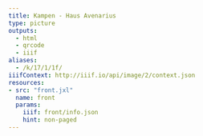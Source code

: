 ```yaml
---
title: Kampen - Haus Avenarius
type: picture
outputs:
  - html
  - qrcode
  - iiif
aliases:
  - /k/17/1/1f/
iiifContext: http://iiif.io/api/image/2/context.json
resources:
- src: "front.jxl"
  name: front
  params:
    iiif: front/info.json
    hint: non-paged
---
```

